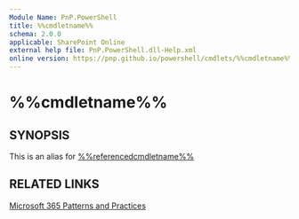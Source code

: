 ```yaml
---
Module Name: PnP.PowerShell
title: %%cmdletname%%
schema: 2.0.0
applicable: SharePoint Online
external help file: PnP.PowerShell.dll-Help.xml
online version: https://pnp.github.io/powershell/cmdlets/%%cmdletname%%.html
---
```

 
# %%cmdletname%%

## SYNOPSIS
This is an alias for [%%referencedcmdletname%%](./%%referencedcmdletname%%.md)

## RELATED LINKS

[Microsoft 365 Patterns and Practices](https://aka.ms/m365pnp)